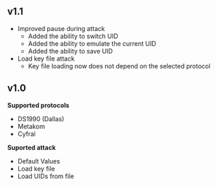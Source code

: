 ## v1.1
- Improved pause during attack
    - Added the ability to switch UID
    - Added the ability to emulate the current UID
    - Added the ability to save UID
- Load key file attack
    - Key file loading now does not depend on the selected protocol

## v1.0

**Supported protocols**
- DS1990 (Dallas)
- Metakom
- Cyfral

**Suported attack**
- Default Values
- Load key file
- Load UIDs from file